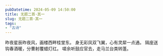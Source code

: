 ```yaml
---
pubDatetime: 2024-05-09 14:50:00
title: 无题二首·其一
slug: 无题二首·其一
tags:
- "古诗"
---
```


昨夜星辰昨夜风，画楼西畔桂堂东。
身无彩凤双飞翼，心有灵犀一点通。
隔座送钩春酒暖，分曹射覆蜡灯红。
嗟余听鼓应官去，走马兰台类转蓬。